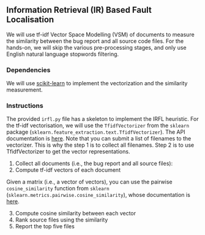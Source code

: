 ## Information Retrieval (IR) Based Fault Localisation

We will use tf-idf Vector Space Modelling (VSM) of documents to measure the similarity between the bug report and all source code files. For the hands-on, we will skip the various pre-processing stages, and only use English natural language stopwords filtering. 

### Dependencies

We will use [scikit-learn](https://scikit-learn.org/stable/) to implement the vectorization and the similarity measurement.

### Instructions

The provided `irfl.py` file has a skeleton to implement the IRFL heuristic. For the tf-idf vectorisation, we will use the `TfidfVectorizer` from the `sklearn` package (`sklearn.feature_extraction.text.TfidfVectorizer`). The API documentation is [here](https://scikit-learn.org/stable/modules/generated/sklearn.feature_extraction.text.TfidfVectorizer.html). Note that you can submit a list of filenames to the vectorizer. This is why the step 1 is to collect all filenames. Step 2 is to use TfidfVectorizer to get the vector representations.

1.  Collect all documents (i.e., the bug report and all source files): 
2.  Compute tf-idf vectors of each document

Given a matrix (i.e., a vector of vectors), you can use the pairwise `cosine_similarity` function from `sklearn` (`sklearn.metrics.pairwise.cosine_similarity`), whose documentation is [here](https://scikit-learn.org/stable/modules/generated/sklearn.metrics.pairwise.cosine_similarity.html).

3.  Compute cosine similarity between each vector
4.  Rank source files using the similarity
5.  Report the top five files


